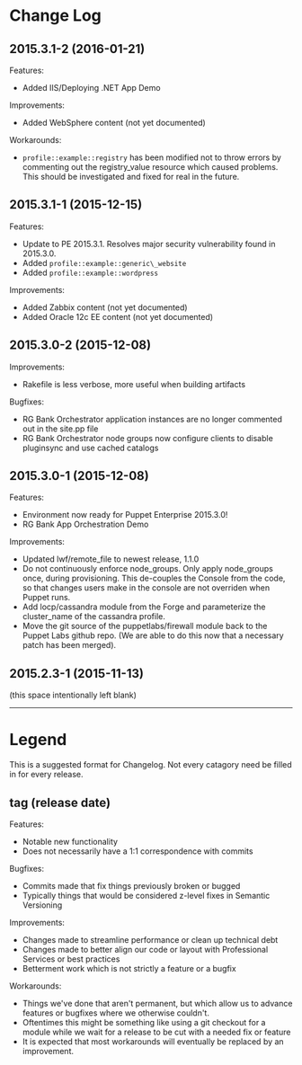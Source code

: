 # Change Log

## 2015.3.1-2 (2016-01-21)

Features:

  - Added IIS/Deploying .NET App Demo

Improvements:

  - Added WebSphere content (not yet documented)

Workarounds:

  - `profile::example::registry` has been modified not to throw errors by
    commenting out the registry\_value resource which caused problems. This
    should be investigated and fixed for real in the future.

## 2015.3.1-1 (2015-12-15)

Features:

  - Update to PE 2015.3.1. Resolves major security vulnerability found in 2015.3.0.
  - Added `profile::example::generic\_website`
  - Added `profile::example::wordpress`

Improvements:

  - Added Zabbix content (not yet documented)
  - Added Oracle 12c EE content (not yet documented)

## 2015.3.0-2 (2015-12-08)

Improvements:

  - Rakefile is less verbose, more useful when building artifacts

Bugfixes:

  - RG Bank Orchestrator application instances are no longer commented out in the site.pp file
  - RG Bank Orchestrator node groups now configure clients to disable pluginsync and use cached catalogs

## 2015.3.0-1 (2015-12-08)

Features:

  - Environment now ready for Puppet Enterprise 2015.3.0!
  - RG Bank App Orchestration Demo

Improvements:

  - Updated lwf/remote\_file to newest release, 1.1.0
  - Do not continuously enforce node\_groups. Only apply node\_groups once,
    during provisioning. This de-couples the Console from the code, so that
    changes users make in the console are not overriden when Puppet runs.
  - Add locp/cassandra module from the Forge and parameterize the cluster\_name
    of the cassandra profile.
  - Move the git source of the puppetlabs/firewall module back to the Puppet
    Labs github repo. (We are able to do this now that a necessary patch has
    been merged).

## 2015.2.3-1 (2015-11-13)

(this space intentionally left blank)

---

# Legend

This is a suggested format for Changelog. Not every catagory need be filled in for every release.

## tag (release date)

Features:

  - Notable new functionality
  - Does not necessarily have a 1:1 correspondence with commits

Bugfixes:

  - Commits made that fix things previously broken or bugged
  - Typically things that would be considered z-level fixes in Semantic Versioning

Improvements:

  - Changes made to streamline performance or clean up technical debt
  - Changes made to better align our code or layout with Professional Services
    or best practices
  - Betterment work which is not strictly a feature or a bugfix

Workarounds:

  - Things we've done that aren't permanent, but which allow us to advance
    features or bugfixes where we otherwise couldn't.
  - Oftentimes this might be something like using a git checkout for a module
    while we wait for a release to be cut with a needed fix or feature
  - It is expected that most workarounds will eventually be replaced by an
    improvement.

